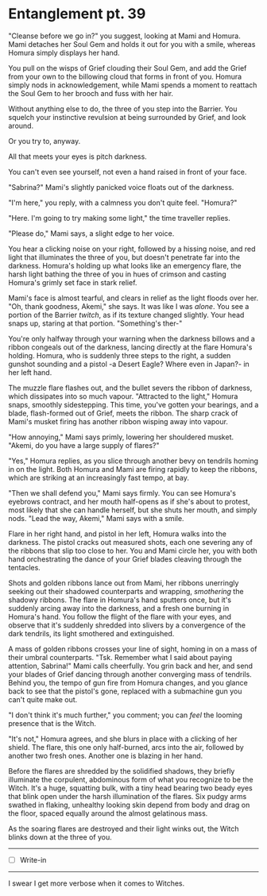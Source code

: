 # Entanglement pt. 39

"Cleanse before we go in?" you suggest, looking at Mami and Homura. Mami detaches her Soul Gem and holds it out for you with a smile, whereas Homura simply displays her hand.

You pull on the wisps of Grief clouding their Soul Gem, and add the Grief from your own to the billowing cloud that forms in front of you. Homura simply nods in acknowledgement, while Mami spends a moment to reattach the Soul Gem to her brooch and fuss with her hair.

Without anything else to do, the three of you step into the Barrier. You squelch your instinctive revulsion at being surrounded by Grief, and look around.

Or you try to, anyway.

All that meets your eyes is pitch darkness.

You can't even see yourself, not even a hand raised in front of your face.

"Sabrina?" Mami's slightly panicked voice floats out of the darkness.

"I'm here," you reply, with a calmness you don't quite feel. "Homura?"

"Here. I'm going to try making some light," the time traveller replies.

"Please do," Mami says, a slight edge to her voice.

You hear a clicking noise on your right, followed by a hissing noise, and red light that illuminates the three of you, but doesn't penetrate far into the darkness. Homura's holding up what looks like an emergency flare, the harsh light bathing the three of you in hues of crimson and casting Homura's grimly set face in stark relief.

Mami's face is almost tearful, and clears in relief as the light floods over her. "Oh, thank goodness, Akemi," she says.
It was like I was *alone*.
You see a portion of the Barrier *twitch*, as if its texture changed slightly. Your head snaps up, staring at that portion. "Something's ther-"

You're only halfway through your warning when the darkness billows and a ribbon congeals out of the darkness, lancing directly at the flare Homura's holding. Homura, who is suddenly three steps to the right, a sudden gunshot sounding and a pistol -a Desert Eagle? Where even in Japan?- in her left hand.

The muzzle flare flashes out, and the bullet severs the ribbon of darkness, which dissipates into so much vapour. "Attracted to the light," Homura snaps, smoothly sidestepping. This time, you've gotten your bearings, and a blade, flash-formed out of Grief, meets the ribbon. The sharp crack of Mami's musket firing has another ribbon wisping away into vapour.

"How annoying," Mami says primly, lowering her shouldered musket. "Akemi, do you have a large supply of flares?"

"Yes," Homura replies, as you slice through another bevy on tendrils homing in on the light. Both Homura and Mami are firing rapidly to keep the ribbons, which are striking at an increasingly fast tempo, at bay.

"Then we shall defend you," Mami says firmly. You can see Homura's eyebrows contract, and her mouth half-opens as if she's about to protest, most likely that she can handle herself, but she shuts her mouth, and simply nods. "Lead the way, Akemi," Mami says with a smile.

Flare in her right hand, and pistol in her left, Homura walks into the darkness. The pistol cracks out measured shots, each one severing any of the ribbons that slip too close to her. You and Mami circle her, you with both hand orchestrating the dance of your Grief blades cleaving through the tentacles.

Shots and golden ribbons lance out from Mami, her ribbons unerringly seeking out their shadowed counterparts and wrapping, *smothering* the shadowy ribbons. The flare in Homura's hand sputters once, but it's suddenly arcing away into the darkness, and a fresh one burning in Homura's hand. You follow the flight of the flare with your eyes, and observe that it's suddenly shredded into slivers by a convergence of the dark tendrils, its light smothered and extinguished.

A mass of golden ribbons crosses your line of sight, homing in on a mass of their umbral counterparts. "Tsk. Remember what I said about paying attention, Sabrina!" Mami calls cheerfully. You grin back and her, and send your blades of Grief dancing through another converging mass of tendrils. Behind you, the tempo of gun fire from Homura changes, and you glance back to see that the pistol's gone, replaced with a submachine gun you can't quite make out.

"I don't think it's much further," you comment; you can *feel* the looming presence that is the Witch.

"It's not," Homura agrees, and she blurs in place with a clicking of her shield. The flare, this one only half-burned, arcs into the air, followed by another two fresh ones. Another one is blazing in her hand.

Before the flares are shredded by the solidified shadows, they briefly illuminate the corpulent, abdominous form of what you recognize to be the Witch. It's a huge, squatting bulk, with a tiny head bearing two beady eyes that blink open under the harsh illumination of the flares. Six pudgy arms swathed in flaking, unhealthy looking skin depend from body and drag on the floor, spaced equally around the almost gelatinous mass.

As the soaring flares are destroyed and their light winks out, the Witch blinks down at the three of you.

---

- [ ] Write-in

---

I swear I get more verbose when it comes to Witches.

